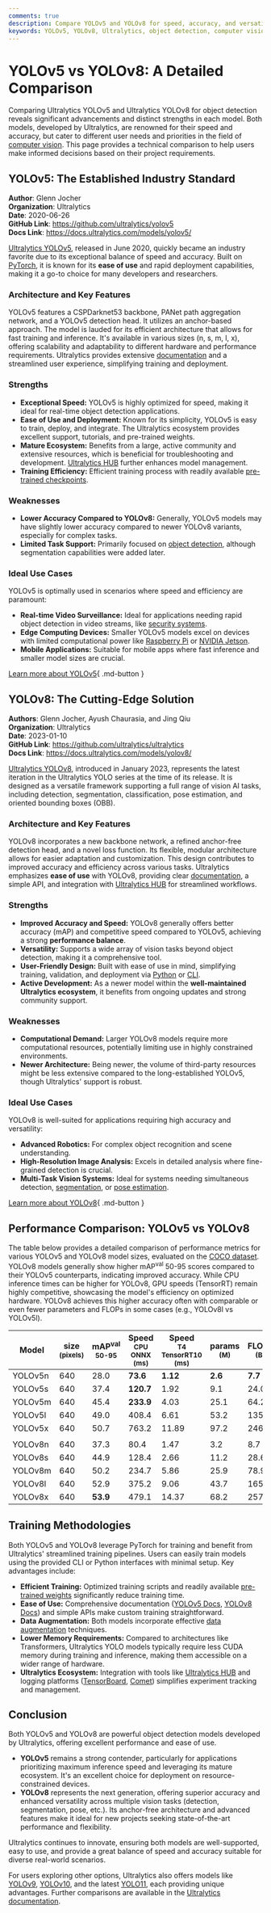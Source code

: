 ```yaml
---
comments: true
description: Compare YOLOv5 and YOLOv8 for speed, accuracy, and versatility. Learn which Ultralytics model is best for your object detection and vision tasks.
keywords: YOLOv5, YOLOv8, Ultralytics, object detection, computer vision, YOLO models, model comparison, AI, machine learning, deep learning
---
```


# YOLOv5 vs YOLOv8: A Detailed Comparison

Comparing Ultralytics YOLOv5 and Ultralytics YOLOv8 for object detection reveals significant advancements and distinct strengths in each model. Both models, developed by Ultralytics, are renowned for their speed and accuracy, but cater to different user needs and priorities in the field of [computer vision](https://www.ultralytics.com/glossary/computer-vision-cv). This page provides a technical comparison to help users make informed decisions based on their project requirements.

<script async src="https://cdn.jsdelivr.net/npm/chart.js"></script>
<script defer src="../../javascript/benchmark.js"></script>

<canvas id="modelComparisonChart" width="1024" height="400" active-models='["YOLOv5", "YOLOv8"]'></canvas>

## YOLOv5: The Established Industry Standard

**Author**: Glenn Jocher  
**Organization**: Ultralytics  
**Date**: 2020-06-26  
**GitHub Link**: <https://github.com/ultralytics/yolov5>  
**Docs Link**: <https://docs.ultralytics.com/models/yolov5/>

[Ultralytics YOLOv5](https://docs.ultralytics.com/models/yolov5/), released in June 2020, quickly became an industry favorite due to its exceptional balance of speed and accuracy. Built on [PyTorch](https://pytorch.org/), it is known for its **ease of use** and rapid deployment capabilities, making it a go-to choice for many developers and researchers.

### Architecture and Key Features

YOLOv5 features a CSPDarknet53 backbone, PANet path aggregation network, and a YOLOv5 detection head. It utilizes an anchor-based approach. The model is lauded for its efficient architecture that allows for fast training and inference. It's available in various sizes (n, s, m, l, x), offering scalability and adaptability to different hardware and performance requirements. Ultralytics provides extensive [documentation](https://docs.ultralytics.com/yolov5/) and a streamlined user experience, simplifying training and deployment.

### Strengths

- **Exceptional Speed:** YOLOv5 is highly optimized for speed, making it ideal for real-time object detection applications.
- **Ease of Use and Deployment:** Known for its simplicity, YOLOv5 is easy to train, deploy, and integrate. The Ultralytics ecosystem provides excellent support, tutorials, and pre-trained weights.
- **Mature Ecosystem:** Benefits from a large, active community and extensive resources, which is beneficial for troubleshooting and development. [Ultralytics HUB](https://www.ultralytics.com/hub) further enhances model management.
- **Training Efficiency:** Efficient training process with readily available [pre-trained checkpoints](https://github.com/ultralytics/yolov5/releases).

### Weaknesses

- **Lower Accuracy Compared to YOLOv8:** Generally, YOLOv5 models may have slightly lower accuracy compared to newer YOLOv8 variants, especially for complex tasks.
- **Limited Task Support:** Primarily focused on [object detection](https://www.ultralytics.com/glossary/object-detection), although segmentation capabilities were added later.

### Ideal Use Cases

YOLOv5 is optimally used in scenarios where speed and efficiency are paramount:

- **Real-time Video Surveillance:** Ideal for applications needing rapid object detection in video streams, like [security systems](https://www.ultralytics.com/blog/security-alarm-system-projects-with-ultralytics-yolov8).
- **Edge Computing Devices:** Smaller YOLOv5 models excel on devices with limited computational power like [Raspberry Pi](https://docs.ultralytics.com/guides/raspberry-pi/) or [NVIDIA Jetson](https://docs.ultralytics.com/guides/nvidia-jetson/).
- **Mobile Applications:** Suitable for mobile apps where fast inference and smaller model sizes are crucial.

[Learn more about YOLOv5](https://docs.ultralytics.com/models/yolov5/){ .md-button }

## YOLOv8: The Cutting-Edge Solution

**Authors**: Glenn Jocher, Ayush Chaurasia, and Jing Qiu  
**Organization**: Ultralytics  
**Date**: 2023-01-10  
**GitHub Link**: <https://github.com/ultralytics/ultralytics>  
**Docs Link**: <https://docs.ultralytics.com/models/yolov8/>

[Ultralytics YOLOv8](https://docs.ultralytics.com/models/yolov8/), introduced in January 2023, represents the latest iteration in the Ultralytics YOLO series at the time of its release. It is designed as a versatile framework supporting a full range of vision AI tasks, including detection, segmentation, classification, pose estimation, and oriented bounding boxes (OBB).

### Architecture and Key Features

YOLOv8 incorporates a new backbone network, a refined anchor-free detection head, and a novel loss function. Its flexible, modular architecture allows for easier adaptation and customization. This design contributes to improved accuracy and efficiency across various tasks. Ultralytics emphasizes **ease of use** with YOLOv8, providing clear [documentation](https://docs.ultralytics.com/models/yolov8/), a simple API, and integration with [Ultralytics HUB](https://www.ultralytics.com/hub) for streamlined workflows.

### Strengths

- **Improved Accuracy and Speed:** YOLOv8 generally offers better accuracy (mAP) and competitive speed compared to YOLOv5, achieving a strong **performance balance**.
- **Versatility:** Supports a wide array of vision tasks beyond object detection, making it a comprehensive tool.
- **User-Friendly Design:** Built with ease of use in mind, simplifying training, validation, and deployment via [Python](https://docs.ultralytics.com/usage/python/) or [CLI](https://docs.ultralytics.com/usage/cli/).
- **Active Development:** As a newer model within the **well-maintained Ultralytics ecosystem**, it benefits from ongoing updates and strong community support.

### Weaknesses

- **Computational Demand:** Larger YOLOv8 models require more computational resources, potentially limiting use in highly constrained environments.
- **Newer Architecture:** Being newer, the volume of third-party resources might be less extensive compared to the long-established YOLOv5, though Ultralytics' support is robust.

### Ideal Use Cases

YOLOv8 is well-suited for applications requiring high accuracy and versatility:

- **Advanced Robotics:** For complex object recognition and scene understanding.
- **High-Resolution Image Analysis:** Excels in detailed analysis where fine-grained detection is crucial.
- **Multi-Task Vision Systems:** Ideal for systems needing simultaneous detection, [segmentation](https://docs.ultralytics.com/tasks/segment/), or [pose estimation](https://docs.ultralytics.com/tasks/pose/).

[Learn more about YOLOv8](https://docs.ultralytics.com/models/yolov8/){ .md-button }

## Performance Comparison: YOLOv5 vs YOLOv8

The table below provides a detailed comparison of performance metrics for various YOLOv5 and YOLOv8 model sizes, evaluated on the [COCO dataset](https://docs.ultralytics.com/datasets/detect/coco/). YOLOv8 models generally show higher mAP<sup>val</sup> 50-95 scores compared to their YOLOv5 counterparts, indicating improved accuracy. While CPU inference times can be higher for YOLOv8, GPU speeds (TensorRT) remain highly competitive, showcasing the model's efficiency on optimized hardware. YOLOv8 achieves this higher accuracy often with comparable or even fewer parameters and FLOPs in some cases (e.g., YOLOv8l vs YOLOv5l).

| Model   | size<br><sup>(pixels) | mAP<sup>val<br>50-95 | Speed<br><sup>CPU ONNX<br>(ms) | Speed<br><sup>T4 TensorRT10<br>(ms) | params<br><sup>(M) | FLOPs<br><sup>(B) |
| ------- | --------------------- | -------------------- | ------------------------------ | ----------------------------------- | ------------------ | ----------------- |
| YOLOv5n | 640                   | 28.0                 | **73.6**                       | **1.12**                            | **2.6**            | **7.7**           |
| YOLOv5s | 640                   | 37.4                 | **120.7**                      | 1.92                                | 9.1                | 24.0              |
| YOLOv5m | 640                   | 45.4                 | **233.9**                      | 4.03                                | 25.1               | 64.2              |
| YOLOv5l | 640                   | 49.0                 | 408.4                          | 6.61                                | 53.2               | 135.0             |
| YOLOv5x | 640                   | 50.7                 | 763.2                          | 11.89                               | 97.2               | 246.4             |
|         |                       |                      |                                |                                     |                    |                   |
| YOLOv8n | 640                   | 37.3                 | 80.4                           | 1.47                                | 3.2                | 8.7               |
| YOLOv8s | 640                   | 44.9                 | 128.4                          | 2.66                                | 11.2               | 28.6              |
| YOLOv8m | 640                   | 50.2                 | 234.7                          | 5.86                                | 25.9               | 78.9              |
| YOLOv8l | 640                   | 52.9                 | 375.2                          | 9.06                                | 43.7               | 165.2             |
| YOLOv8x | 640                   | **53.9**             | 479.1                          | 14.37                               | 68.2               | 257.8             |

## Training Methodologies

Both YOLOv5 and YOLOv8 leverage PyTorch for training and benefit from Ultralytics' streamlined training pipelines. Users can easily train models using the provided CLI or Python interfaces with minimal setup. Key advantages include:

- **Efficient Training:** Optimized training scripts and readily available [pre-trained weights](https://github.com/ultralytics/assets/releases) significantly reduce training time.
- **Ease of Use:** Comprehensive documentation ([YOLOv5 Docs](https://docs.ultralytics.com/models/yolov5/), [YOLOv8 Docs](https://docs.ultralytics.com/models/yolov8/)) and simple APIs make custom training straightforward.
- **Data Augmentation:** Both models incorporate effective [data augmentation](https://www.ultralytics.com/glossary/data-augmentation) techniques.
- **Lower Memory Requirements:** Compared to architectures like Transformers, Ultralytics YOLO models typically require less CUDA memory during training and inference, making them accessible on a wider range of hardware.
- **Ultralytics Ecosystem:** Integration with tools like [Ultralytics HUB](https://www.ultralytics.com/hub) and logging platforms ([TensorBoard](https://docs.ultralytics.com/integrations/tensorboard/), [Comet](https://docs.ultralytics.com/integrations/comet/)) simplifies experiment tracking and management.

## Conclusion

Both YOLOv5 and YOLOv8 are powerful object detection models developed by Ultralytics, offering excellent performance and ease of use.

- **YOLOv5** remains a strong contender, particularly for applications prioritizing maximum inference speed and leveraging its mature ecosystem. It's an excellent choice for deployment on resource-constrained devices.
- **YOLOv8** represents the next generation, offering superior accuracy and enhanced versatility across multiple vision tasks (detection, segmentation, pose, etc.). Its anchor-free architecture and advanced features make it ideal for new projects seeking state-of-the-art performance and flexibility.

Ultralytics continues to innovate, ensuring both models are well-supported, easy to use, and provide a great balance of speed and accuracy suitable for diverse real-world scenarios.

For users exploring other options, Ultralytics also offers models like [YOLOv9](https://docs.ultralytics.com/models/yolov9/), [YOLOv10](https://docs.ultralytics.com/models/yolov10/), and the latest [YOLO11](https://docs.ultralytics.com/models/yolo11/), each providing unique advantages. Further comparisons are available in the [Ultralytics documentation](https://docs.ultralytics.com/compare/).
